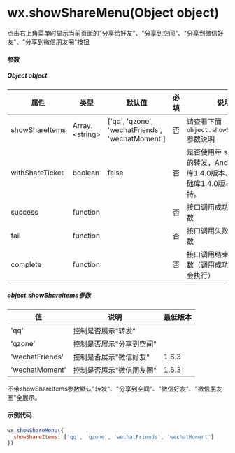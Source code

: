 # wx.showShareMenu(Object object)

点击右上角菜单时显示当前页面的"分享给好友"、"分享到空间"、"分享到微信好友"、"分享到微信朋友圈"按钮

#### 参数

##### Object object

属性             | 类型       | 默认值   | 必填 | 说明                                                                                                                                                                                    
--------------- | -------- | ----- | -- | -------
showShareItems  | Array.&lt;string&gt; | ['qq', 'qzone', 'wechatFriends', 'wechatMoment'] | 否  | 请查看下面`object.showShareItems`参数说明
withShareTicket | boolean  | false | 否  | 是否使用带 shareTicket 的转发，Android从基础库1.4.0版本、iOS从基础库1.4.0版本开始支持。
success         | function |       | 否  | 接口调用成功的回调函数                                             
fail            | function |       | 否  | 接口调用失败的回调函数                                            
complete        | function |       | 否  | 接口调用结束的回调函数（调用成功、失败都会执行）     

##### object.showShareItems参数

值      | 说明    | 最低版本
--------|--------|------------
'qq'    | 控制是否展示"转发" |  
'qzone' | 控制是否展示"分享到空间" | 
'wechatFriends' | 控制是否展示"微信好友" | 1.6.3
'wechatMoment'  | 控制是否展示"微信朋友圈" | 1.6.3

不带showShareItems参数默认"转发"、"分享到空间"、"微信好友"、"微信朋友圈"全展示。

#### 示例代码

```js
wx.showShareMenu({
  showShareItems: ['qq', 'qzone', 'wechatFriends', 'wechatMoment']
})
```

<!--```js-->
<!--wx.showShareMenu({-->
<!--  withShareTicket: true-->
<!--})-->
<!--```-->